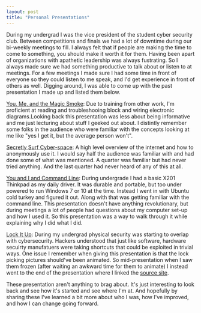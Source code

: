 ```yaml
---
layout: post
title: "Personal Presentations"
---
```


During my undergrad I was the vice president of the student cyber security club. Between competitions and finals we had a lot of downtime during our bi-weekly meetings to fill. I always felt that if people are making the time to come to something, you should make it worth it for them. Having been apart of organizations with apathetic leadership was always fustrating. So I always made sure we had something productive to talk about or listen to at meetings. For a few meetings I made sure I had some time in front of everyone so they could listen to me speak, and I'd get experience in front of others as well. Digging around, I was able to come up with the past presentation I made up and listed them below.

[You, Me, and the Magic Smoke](/assets/2024-08-01-personal-presentations/you-me-and-the-magic-smoke.pdf): Due to training from other work, I'm proficient at reading and troubleshooing block and wiring electronic diagrams.Looking back this presentation was less about being informative and me just lecturing about stuff I geeked out about. I distintly remember some folks in the audience who were familiar with the concepts looking at me like "yes I get it, but the average person won't".

[Secretly Surf Cyber-space](/assets/2024-08-01-personal-presentations/secretly-surf-cyberspace.pdf): A high level overview of the internet and how to anonymously use it. I would say half the audience was familiar with and had done some of what was mentioned. A quarter was familiar but had never tried anything. And the last quarter had never heard of any of this at all.

[You and I and Command Line](/assets/2024-08-01-personal-presentations/you-i-and-the-command-line.pdf): During undergrade I had a basic X201 Thinkpad as my daily driver. It was durable and portable, but too under powered to run Windows 7 or 10 at the time. Instead I went in with Ubuntu cold turkey and figured it out. Along with that was getting familiar with the command line. This presentation doesn't have anything revolutionary, but during meetings a lot of people had questions about my computer set-up and how I used it. So this presentation was a way to walk through it while explaining why I did what I did.

[Lock It Up](/assets/2024-08-01-personal-presentations/lock-it-up.pdf): During my undergrad physical security was starting to overlap with cybersecurity. Hackers understood that just like software, hardware secuirty manufatuers were taking shortcuts that could be exploited in trivial ways. One issue I remember when giving this presentation is that the lock picking pictures should've been animated. So mid-presentation when I saw them frozen (after waiting an awkward time for them to animate) I instead went to the end of the presentation where I linked the [source site](https://www.art-of-lockpicking.com/how-to-pick-a-lock-guide/).

These presentation aren't anything to brag about. It's just interesting to look back and see how it's started and see where I'm at. And hopefully by sharing these I've learned a bit more about who I was, how I've improved, and how I can change going forward.